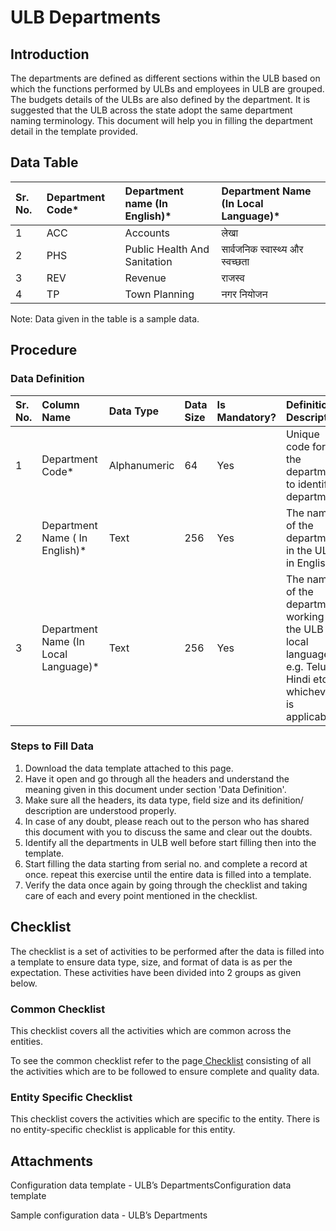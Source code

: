 # ULB Departments

## Introduction <a id="Introduction"></a>

The departments are defined as different sections within the ULB based on which the functions performed by ULBs and employees in ULB are grouped. The budgets details of the ULBs are also defined by the department. It is suggested that the ULB across the state adopt the same department naming terminology. This document will help you in filling the department detail in the template provided.

## Data Table <a id="Data-Table"></a>

| Sr. No. | Department Code\* | Department name \(In English\)\* | Department Name \(In Local Language\)\* |
| :--- | :--- | :--- | :--- |
| 1 | ACC |  Accounts | लेखा |
| 2 | PHS |  Public Health And Sanitation | सार्वजनिक स्वास्थ्य और स्वच्छता |
| 3 | REV |  Revenue | राजस्व |
| 4 | TP |  Town Planning | नगर नियोजन |

Note: Data given in the table is a sample data.

## Procedure <a id="Procedure"></a>

### Data Definition <a id="Data-Definition"></a>

| Sr. No. | Column Name | Data Type | Data Size | Is Mandatory? | Definition/ Description |
| :--- | :--- | :--- | :--- | :--- | :--- |
| 1 | Department Code\* | Alphanumeric | 64 | Yes | Unique code for the department to identify a department |
| 2 | Department Name \( In English\)\* | Text | 256 | Yes | The name of the department in the ULB in English |
| 3 | Department Name \(In Local Language\)\* | Text | 256 | Yes | The name of the department working in the ULB in local language e.g. Telugu, Hindi etc. whichever is applicable |

### Steps to Fill Data <a id="Steps-to-Fill-Data"></a>

1. Download the data template attached to this page.
2. Have it open and go through all the headers and understand the meaning given in this document under section 'Data Definition'.
3. Make sure all the headers, its data type, field size and its definition/ description are understood properly.
4. In case of any doubt, please reach out to the person who has shared this document with you to discuss the same and clear out the doubts.
5. Identify all the departments in ULB well before start filling then into the template.
6. Start filling the data starting from serial no. and complete a record at once. repeat this exercise until the entire data is filled into a template.
7. Verify the data once again by going through the checklist and taking care of each and every point mentioned in the checklist.

## Checklist <a id="Checklist"></a>

The checklist is a set of activities to be performed after the data is filled into a template to ensure data type, size, and format of data is as per the expectation. These activities have been divided into 2 groups as given below.

### Common Checklist <a id="Common-Checklist"></a>

This checklist covers all the activities which are common across the entities.

To see the common checklist refer to the page[ Checklist](https://digit-discuss.atlassian.net/wiki/spaces/DO/pages/502203140/Checklist) consisting of all the activities which are to be followed to ensure complete and quality data.

### Entity Specific Checklist <a id="Entity-Specific-Checklist"></a>

This checklist covers the activities which are specific to the entity. There is no entity-specific checklist is applicable for this entity.

## Attachments  <a id="Attachments[hardBreak][hardBreak]"></a>

Configuration data template - ULB’s DepartmentsConfiguration data template

Sample configuration data - ULB’s Departments

